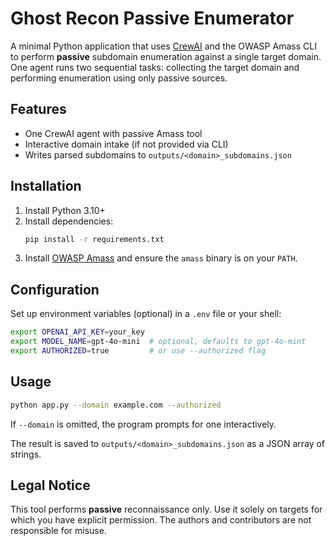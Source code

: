 # Ghost Recon Passive Enumerator

A minimal Python application that uses [CrewAI](https://github.com/joaomdmoura/crewai) and the OWASP Amass CLI to perform **passive** subdomain enumeration against a single target domain. One agent runs two sequential tasks: collecting the target domain and performing enumeration using only passive sources.

## Features
- One CrewAI agent with passive Amass tool
- Interactive domain intake (if not provided via CLI)
- Writes parsed subdomains to `outputs/<domain>_subdomains.json`

## Installation
1. Install Python 3.10+
2. Install dependencies:
   ```bash
   pip install -r requirements.txt
   ```
3. Install [OWASP Amass](https://github.com/owasp-amass/amass) and ensure the `amass` binary is on your `PATH`.

## Configuration
Set up environment variables (optional) in a `.env` file or your shell:
```bash
export OPENAI_API_KEY=your_key
export MODEL_NAME=gpt-4o-mini  # optional, defaults to gpt-4o-mint
export AUTHORIZED=true         # or use --authorized flag
```

## Usage
```bash
python app.py --domain example.com --authorized
```
If `--domain` is omitted, the program prompts for one interactively.

The result is saved to `outputs/<domain>_subdomains.json` as a JSON array of strings.

## Legal Notice
This tool performs **passive** reconnaissance only. Use it solely on targets for which you have explicit permission. The authors and contributors are not responsible for misuse.
